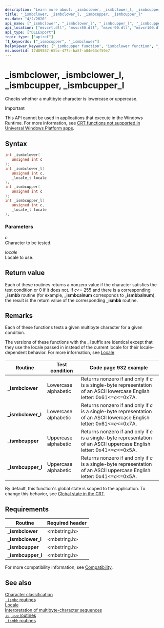 ```yaml
---
description: "Learn more about: _ismbclower, _ismbclower_l, _ismbcupper, _ismbcupper_l"
title: "_ismbclower, _ismbclower_l, _ismbcupper, _ismbcupper_l"
ms.date: "4/2/2020"
api_name: ["_ismbclower", "_ismbclower_l", "_ismbcupper_l", "_ismbcupper", "_o__ismbclower", "_o__ismbclower_l", "_o__ismbcupper", "_o__ismbcupper_l"]
api_location: ["msvcrt.dll", "msvcr80.dll", "msvcr90.dll", "msvcr100.dll", "msvcr100_clr0400.dll", "msvcr110.dll", "msvcr110_clr0400.dll", "msvcr120.dll", "msvcr120_clr0400.dll", "ucrtbase.dll", "api-ms-win-crt-multibyte-l1-1-0.dll", "api-ms-win-crt-private-l1-1-0.dll"]
api_type: ["DLLExport"]
topic_type: ["apiref"]
f1_keywords: ["_ismbcupper", "_ismbclower"]
helpviewer_keywords: ["_ismbcupper function", "ismbclower function", "_ismbclower_l function", "ismbcupper_l function", "_ismbclower function", "ismbcupper function", "ismbclower_l function", "_ismbcupper_l function"]
ms.assetid: 17d89587-65bc-477c-ba8f-a84e63cf59e7
---
```

# _ismbclower, _ismbclower_l, _ismbcupper, _ismbcupper_l

Checks whether a multibyte character is lowercase or uppercase.

> [!IMPORTANT]
> This API cannot be used in applications that execute in the Windows Runtime. For more information, see [CRT functions not supported in Universal Windows Platform apps](../../cppcx/crt-functions-not-supported-in-universal-windows-platform-apps.md).

## Syntax

```C
int _ismbclower(
   unsigned int c
);
int _ismbclower_l(
   unsigned int c,
   _locale_t locale
);
int _ismbcupper(
   unsigned int c
);
int _ismbcupper_l(
   unsigned int c,
   _locale_t locale
);
```

### Parameters

*c*<br/>
Character to be tested.

*locale*<br/>
Locale to use.

## Return value

Each of these routines returns a nonzero value if the character satisfies the test condition or 0 if it does not. If *c*<= 255 and there is a corresponding **_ismbb** routine (for example, **_ismbcalnum** corresponds to **_ismbbalnum**), the result is the return value of the corresponding **_ismbb** routine.

## Remarks

Each of these functions tests a given multibyte character for a given condition.

The versions of these functions with the **_l** suffix are identical except that they use the locale passed in instead of the current locale for their locale-dependent behavior. For more information, see [Locale](../locale.md).

|Routine|Test condition|Code page 932 example|
|-------------|--------------------|---------------------------|
|**_ismbclower**|Lowercase alphabetic|Returns nonzero if and only if *c* is a single-byte representation of an ASCII lowercase English letter: 0x61<=*c*<=0x7A.|
|**_ismbclower_l**|Lowercase alphabetic|Returns nonzero if and only if *c* is a single-byte representation of an ASCII lowercase English letter: 0x61<=*c*<=0x7A.|
|**_ismbcupper**|Uppercase alphabetic|Returns nonzero if and only if *c* is a single-byte representation of an ASCII uppercase English letter: 0x41<=*c*<=0x5A.|
|**_ismbcupper_l**|Uppercase alphabetic|Returns nonzero if and only if *c* is a single-byte representation of an ASCII uppercase English letter: 0x41<=*c*<=0x5A.|

By default, this function's global state is scoped to the application. To change this behavior, see [Global state in the CRT](../global-state.md).

## Requirements

|Routine|Required header|
|-------------|---------------------|
|**_ismbclower**|\<mbstring.h>|
|**_ismbclower_l**|\<mbstring.h>|
|**_ismbcupper**|\<mbstring.h>|
|**_ismbcupper_l**|\<mbstring.h>|

For more compatibility information, see [Compatibility](../compatibility.md).

## See also

[Character classification](../character-classification.md)\
[`_ismbc` routines](../ismbc-routines.md)\
[Locale](../locale.md)\
[Interpretation of multibyte-character sequences](../interpretation-of-multibyte-character-sequences.md)\
[`is`, `isw` routines](../is-isw-routines.md)\
[`_ismbb` routines](../ismbb-routines.md)
